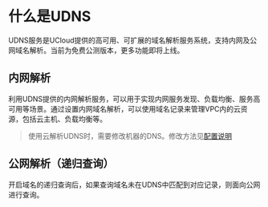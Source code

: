 # 什么是UDNS

UDNS服务是UCloud提供的高可用、可扩展的域名解析服务系统，支持内网及公网域名解析。当前为免费公测版本，更多功能即将上线。

## 内网解析

利用UDNS提供的内网解析服务，可以用于实现内网服务发现、负载均衡、服务高可用等场景。通过设置内网域名解析，可以使用域名记录来管理VPC内的云资源，包括云主机、负载均衡等。
 
>  使用云解析UDNS时，需要修改机器的DNS。修改方法见[配置说明](https://docs.ucloud.cn/udns/intro/config) 

## 公网解析（递归查询）

开启域名的递归查询后，如果查询域名未在UDNS中匹配到对应记录，则面向公网进行查询。
